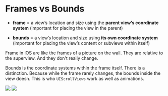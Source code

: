 # Frames vs Bounds

- **frame** = a view’s location and size using the **parent view’s coordinate system** (important for placing the view in the parent)

- **bounds** = a view’s location and size using **its own coordinate system** (important for placing the view’s content or subviews within itself)

Frame in iOS are like the frames of a picture on the wall. They are relative to the superview. And they don't really change.

Bounds is the coordinate systems within the frame itself. There is a distinction. Because while the frame rarely changes, the bounds inside the view doesn. This is who `UIScrollViews` work as well as animations.

<img src="https://github.com/jrasmusson/ios-starter-kit/blob/master/basics/UIButton/images/button-rounded.png"/>

<img src="https://github.com/jrasmusson/ios-starter-kit/blob/master/basics/UIButton/images/button-rounded.png"/>


